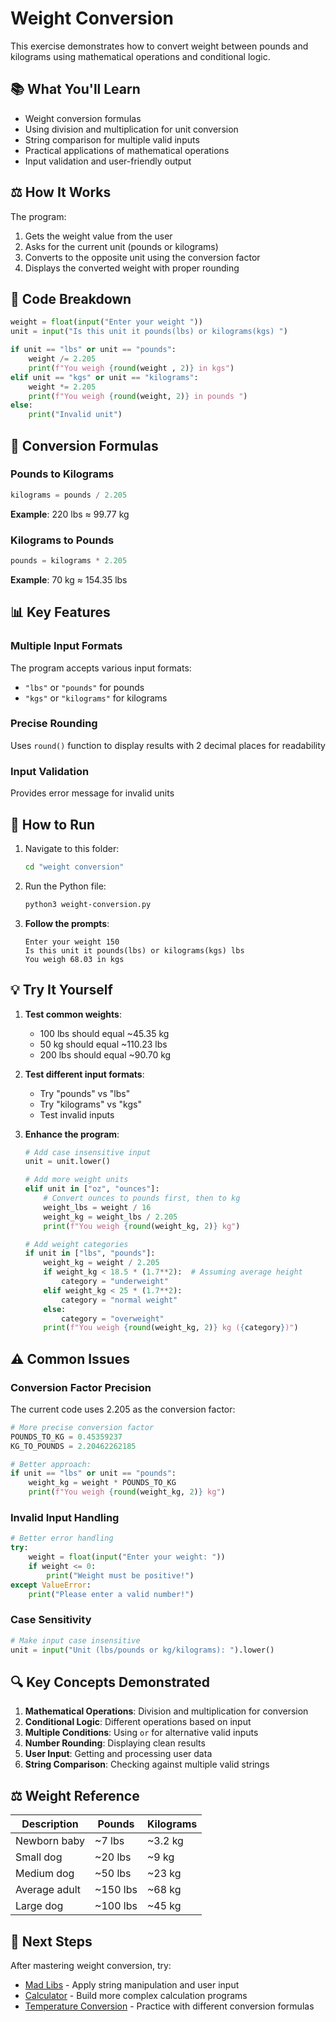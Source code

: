 # Weight Conversion

This exercise demonstrates how to convert weight between pounds and kilograms using mathematical operations and conditional logic.

## 📚 What You'll Learn

- Weight conversion formulas
- Using division and multiplication for unit conversion
- String comparison for multiple valid inputs
- Practical applications of mathematical operations
- Input validation and user-friendly output

## ⚖️ How It Works

The program:
1. Gets the weight value from the user
2. Asks for the current unit (pounds or kilograms)
3. Converts to the opposite unit using the conversion factor
4. Displays the converted weight with proper rounding

## 🎯 Code Breakdown

```python
weight = float(input("Enter your weight "))
unit = input("Is this unit it pounds(lbs) or kilograms(kgs) ")

if unit == "lbs" or unit == "pounds":
    weight /= 2.205
    print(f"You weigh {round(weight , 2)} in kgs")
elif unit == "kgs" or unit == "kilograms":
    weight *= 2.205
    print(f"You weigh {round(weight, 2)} in pounds ")
else:
    print("Invalid unit")
```

## 🔧 Conversion Formulas

### Pounds to Kilograms
```python
kilograms = pounds / 2.205
```
**Example**: 220 lbs ≈ 99.77 kg

### Kilograms to Pounds
```python
pounds = kilograms * 2.205
```
**Example**: 70 kg ≈ 154.35 lbs

## 📊 Key Features

### Multiple Input Formats
The program accepts various input formats:
- `"lbs"` or `"pounds"` for pounds
- `"kgs"` or `"kilograms"` for kilograms

### Precise Rounding
Uses `round()` function to display results with 2 decimal places for readability

### Input Validation
Provides error message for invalid units

## 🚀 How to Run

1. Navigate to this folder:
   ```bash
   cd "weight conversion"
   ```

2. Run the Python file:
   ```bash
   python3 weight-conversion.py
   ```

3. **Follow the prompts**:
   ```
   Enter your weight 150
   Is this unit it pounds(lbs) or kilograms(kgs) lbs
   You weigh 68.03 in kgs
   ```

## 💡 Try It Yourself

1. **Test common weights**:
   - 100 lbs should equal ~45.35 kg
   - 50 kg should equal ~110.23 lbs
   - 200 lbs should equal ~90.70 kg

2. **Test different input formats**:
   - Try "pounds" vs "lbs"
   - Try "kilograms" vs "kgs"
   - Test invalid inputs

3. **Enhance the program**:
   ```python
   # Add case insensitive input
   unit = unit.lower()
   
   # Add more weight units
   elif unit in ["oz", "ounces"]:
       # Convert ounces to pounds first, then to kg
       weight_lbs = weight / 16
       weight_kg = weight_lbs / 2.205
       print(f"You weigh {round(weight_kg, 2)} kg")
   
   # Add weight categories
   if unit in ["lbs", "pounds"]:
       weight_kg = weight / 2.205
       if weight_kg < 18.5 * (1.7**2):  # Assuming average height
           category = "underweight"
       elif weight_kg < 25 * (1.7**2):
           category = "normal weight"
       else:
           category = "overweight"
       print(f"You weigh {round(weight_kg, 2)} kg ({category})")
   ```

## ⚠️ Common Issues

### Conversion Factor Precision
The current code uses 2.205 as the conversion factor:
```python
# More precise conversion factor
POUNDS_TO_KG = 0.45359237
KG_TO_POUNDS = 2.20462262185

# Better approach:
if unit == "lbs" or unit == "pounds":
    weight_kg = weight * POUNDS_TO_KG
    print(f"You weigh {round(weight_kg, 2)} kg")
```

### Invalid Input Handling
```python
# Better error handling
try:
    weight = float(input("Enter your weight: "))
    if weight <= 0:
        print("Weight must be positive!")
except ValueError:
    print("Please enter a valid number!")
```

### Case Sensitivity
```python
# Make input case insensitive
unit = input("Unit (lbs/pounds or kg/kilograms): ").lower()
```

## 🔍 Key Concepts Demonstrated

1. **Mathematical Operations**: Division and multiplication for conversion
2. **Conditional Logic**: Different operations based on input
3. **Multiple Conditions**: Using `or` for alternative valid inputs
4. **Number Rounding**: Displaying clean results
5. **User Input**: Getting and processing user data
6. **String Comparison**: Checking against multiple valid strings

## ⚖️ Weight Reference

| Description | Pounds | Kilograms |
|-------------|---------|-----------|
| Newborn baby | ~7 lbs | ~3.2 kg |
| Small dog | ~20 lbs | ~9 kg |
| Medium dog | ~50 lbs | ~23 kg |
| Average adult | ~150 lbs | ~68 kg |
| Large dog | ~100 lbs | ~45 kg |

## 🔗 Next Steps

After mastering weight conversion, try:
- [Mad Libs](../madlibs/) - Apply string manipulation and user input
- [Calculator](../calculator/) - Build more complex calculation programs
- [Temperature Conversion](../temperature-conversion/) - Practice with different conversion formulas

